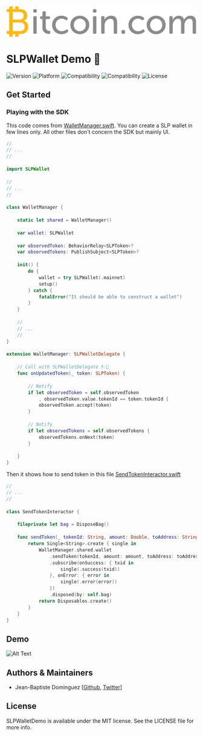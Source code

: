 ![Logo](../../github_logo.png)

# SLPWallet Demo :snake:

![Version](https://img.shields.io/badge/version-v0.4.0-blue.svg)
![Platform](https://img.shields.io/badge/platform-ios-black.svg) 
![Compatibility](https://img.shields.io/badge/iOS-+10.0-orange.svg) 
![Compatibility](https://img.shields.io/badge/Swift-4.0-orange.svg) 
![License](https://img.shields.io/badge/License-MIT-black.svg) 

## Get Started

### Playing with the SDK

This code comes from [WalletManager.swift](SLPWalletDemo/Common/Manager/WalletManager.swift). You can create a SLP wallet in few lines only. All other files don't concern the SDK but mainly UI.

```swift
//
// ...
//

import SLPWallet

//
// ...
//

class WalletManager {
    
    static let shared = WalletManager()
    
    var wallet: SLPWallet
    
    var observedToken: BehaviorRelay<SLPToken>?
    var observedTokens: PublishSubject<SLPToken>?
    
    init() {
        do {
            wallet = try SLPWallet(.mainnet)
            setup()
        } catch {
            fatalError("It should be able to construct a wallet")
        }
    }

    //
    // ... 
    //
}

extension WalletManager: SLPWalletDelegate {
    
    // Call with SLPWalletDelegate ❗️💥🚀
    func onUpdatedToken(_ token: SLPToken) {
        
        // Notify
        if let observedToken = self.observedToken
            , observedToken.value.tokenId == token.tokenId {
            observedToken.accept(token)
        }
        
        // Notify
        if let observedTokens = self.observedTokens {
            observedTokens.onNext(token)
        }
        
    }
}

```

Then it shows how to send token in this file [SendTokenInteractor.swift](SLPWalletDemo/Common/Interactor/SendTokenInteractor.swift) 
```Swift
//
// ...
//

class SendTokenInteractor {
    
    fileprivate let bag = DisposeBag()
    
    func sendToken(_ tokenId: String, amount: Double, toAddress: String) -> Single<String> {
        return Single<String>.create { single in
            WalletManager.shared.wallet
                .sendToken(tokenId, amount: amount, toAddress: toAddress) // That's it 💥🚀
                .subscribe(onSuccess: { txid in
                    single(.success(txid))
                }, onError: { error in
                    single(.error(error))
                })
                .disposed(by: self.bag)
            return Disposables.create()
        }
    }
}

```

## Demo

![Alt Text](demo-app.gif)

## Authors & Maintainers
- Jean-Baptiste Dominguez [[Github](https://github.com/jbdtky), [Twitter](https://twitter.com/jbdtky)]

## License

SLPWalletDemo is available under the MIT license. See the LICENSE file for more info.
